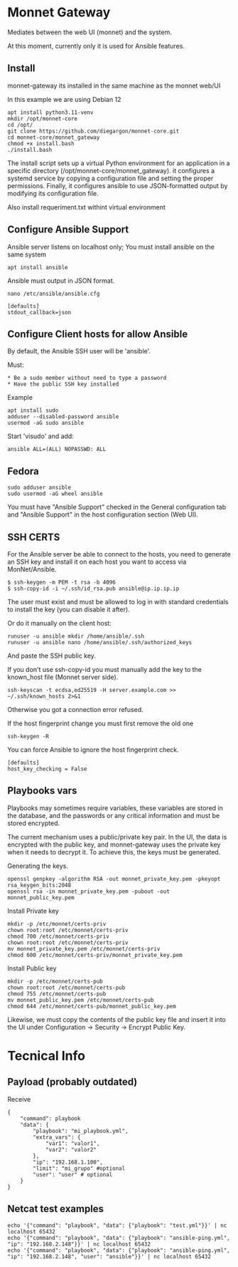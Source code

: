 # Monnet Gateway

Mediates between the web UI (monnet) and the system.

At this moment, currently only it is used for Ansible features.

## Install

monnet-gateway its installed in the same machine as the monnet web/UI

In this example we are using Debian 12

```
apt install python3.11-venv
mkdir /opt/monnet-core
cd /opt/
git clone https://github.com/diegargon/monnet-core.git
cd monnet-core/monnet_gateway
chmod +x install.bash
./install.bash

```
The install script sets up a virtual Python environment for an application in a specific directory (/opt/monnet-core/monnet_gateway).
it configures a systemd service by copying a configuration file and setting the proper permissions. Finally, it configures ansible to use JSON-formatted output by modifying its configuration file.

Also install requeriment.txt withint virtual environment

## Configure Ansible Support

Ansible server listens on localhost only; You must install ansible on the same system

```
apt install ansible
```

Ansible must output in JSON format.

```
nano /etc/ansible/ansible.cfg

[defaults]
stdout_callback=json
```

## Configure Client hosts for allow Ansible

By default, the Ansible SSH user will be 'ansible'.

Must:

    * Be a sudo member without need to type a password
    * Have the public SSH key installed

Example

```
apt install sudo
adduser --disabled-password ansible
usermod -aG sudo ansible
```

Start 'visudo' and add:

```
ansible ALL=(ALL) NOPASSWD: ALL
```

## Fedora

```
sudo adduser ansible
sudo usermod -aG wheel ansible
```

You must have "Ansible Support" checked in the General configuration tab and "Ansible Support" in the host configuration section (Web UI).

## SSH CERTS

For the Ansible server be able to connect to the hosts, you need to generate an SSH key and install it on each host you want to access via MonNet/Ansible.

```
$ ssh-keygen -m PEM -t rsa -b 4096
$ ssh-copy-id -i ~/.ssh/id_rsa.pub ansible@ip.ip.ip.ip
```

The user must exist and must be allowed to log in with standard credentials to install the key (you can disable it after).

Or do it manually on the client host:

```
runuser -u ansible mkdir /home/ansible/.ssh
runuser -u ansible nano /home/ansible/.ssh/authorized_keys
```

And paste the SSH public key.

If you don't use ssh-copy-id you must manually add the key to the known_host file (Monnet server side).

```
ssh-keyscan -t ecdsa,ed25519 -H server.example.com >> ~/.ssh/known_hosts 2>&1
```

Otherwise you got a connection error refused.

If the host fingerprint change you must first remove the old one

```
ssh-keygen -R
```

You can force Ansible to ignore the host fingerprint check.

```
[defaults]
host_key_checking = False
```

## Playbooks vars

Playbooks may sometimes require variables, these variables are stored in the database, and the passwords or any critical information and
must be stored encrypted.

The current mechanism uses a public/private key pair.
In the UI, the data is encrypted with the public key, and monnet-gateway uses the private key when it needs to decrypt it. To achieve this, the keys must be generated.

Generating the keys.
```
openssl genpkey -algorithm RSA -out monnet_private_key.pem -pkeyopt rsa_keygen_bits:2048
openssl rsa -in monnet_private_key.pem -pubout -out monnet_public_key.pem
```

Install Private key
```
mkdir -p /etc/monnet/certs-priv
chown root:root /etc/monnet/certs-priv
chmod 700 /etc/monnet/certs-priv
chown root:root /etc/monnet/certs-priv
mv monnet_private_key.pem /etc/monnet/certs-priv
chmod 600 /etc/monnet/certs-priv/monnet_private_key.pem
```

Install Public key
```
mkdir -p /etc/monnet/certs-pub
chown root:root /etc/monnet/certs-pub
chmod 755 /etc/monnet/certs-pub
mv monnet_public_key.pem /etc/monnet/certs-pub
chmod 644 /etc/monnet/certs-pub/monnet_public_key.pem
```

Likewise, we must copy the contents of the public key file and insert it into the UI under Configuration -> Security -> Encrypt Public Key.

# Tecnical Info

## Payload (probably outdated)

Receive

```
{
    "command": playbook
    "data": {
        "playbook": "mi_playbook.yml",
        "extra_vars": {
            "var1": "valor1",
            "var2": "valor2"
        },
        "ip": "192.168.1.100",
        "limit": "mi_grupo" #optional
        "user": "user" # optional
    }
}
```

## Netcat test examples

```
echo '{"command": "playbook", "data": {"playbook": "test.yml"}}' | nc localhost 65432
echo '{"command": "playbook", "data": {"playbook": "ansible-ping.yml", "ip": "192.168.2.148"}}' | nc localhost 65432
echo '{"command": "playbook", "data": {"playbook": "ansible-ping.yml", "ip": "192.168.2.148", "user": "ansible"}}' | nc localhost 65432
```
